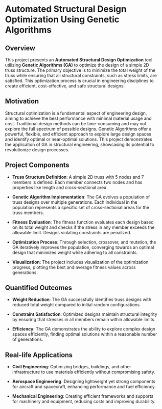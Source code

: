 # Automated Structural Design Optimization Using Genetic Algorithms

## Overview

This project presents an **Automated Structural Design Optimization** tool utilizing **Genetic Algorithms (GA)** to optimize the design of a simple 2D truss structure. The primary objective is to minimize the total weight of the truss while ensuring that all structural constraints, such as stress limits, are satisfied. This optimization process is crucial in engineering disciplines to create efficient, cost-effective, and safe structural designs.

## Motivation

Structural optimization is a fundamental aspect of engineering design, aiming to achieve the best performance with minimal material usage and cost. Traditional design methods can be time-consuming and may not explore the full spectrum of possible designs. Genetic Algorithms offer a powerful, flexible, and efficient approach to explore large design spaces and identify optimal or near-optimal solutions. This project demonstrates the application of GA in structural engineering, showcasing its potential to revolutionize design processes.

## Project Components

- **Truss Structure Definition**: A simple 2D truss with 5 nodes and 7 members is defined. Each member connects two nodes and has properties like length and cross-sectional area.

- **Genetic Algorithm Implementation**: The GA evolves a population of truss designs over multiple generations. Each individual in the population represents a specific set of cross-sectional areas for the truss members.

- **Fitness Evaluation**: The fitness function evaluates each design based on its total weight and checks if the stress in any member exceeds the allowable limit. Designs violating constraints are penalized.

- **Optimization Process**: Through selection, crossover, and mutation, the GA iteratively improves the population, converging towards an optimal design that minimizes weight while adhering to all constraints.

- **Visualization**: The project includes visualization of the optimization progress, plotting the best and average fitness values across generations.

## Quantified Outcomes

- **Weight Reduction**: The GA successfully identifies truss designs with reduced total weight compared to initial random configurations.

- **Constraint Satisfaction**: Optimized designs maintain structural integrity by ensuring that stresses in all members remain within allowable limits.

- **Efficiency**: The GA demonstrates the ability to explore complex design spaces efficiently, finding optimal solutions within a reasonable number of generations.

## Real-life Applications

- **Civil Engineering**: Optimizing bridges, buildings, and other infrastructure to use materials efficiently without compromising safety.

- **Aerospace Engineering**: Designing lightweight yet strong components for aircraft and spacecraft, enhancing performance and fuel efficiency.

- **Mechanical Engineering**: Creating efficient frameworks and supports for machinery and equipment, reducing costs and improving durability.


